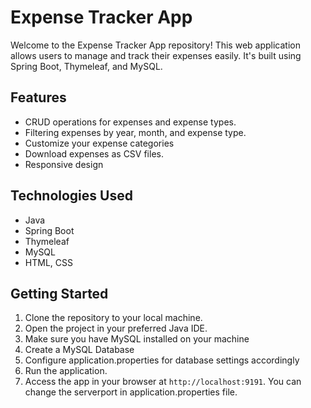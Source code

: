 # Expense Tracker App

Welcome to the Expense Tracker App repository! This web application allows users to manage and track their expenses easily. It's built using Spring Boot, Thymeleaf, and MySQL.

## Features

- CRUD operations for expenses and expense types.
- Filtering expenses by year, month, and expense type.
- Customize your expense categories
- Download expenses as CSV files.
- Responsive design 

## Technologies Used

- Java
- Spring Boot
- Thymeleaf
- MySQL
- HTML, CSS

## Getting Started

1. Clone the repository to your local machine.
2. Open the project in your preferred Java IDE.
3. Make sure you have MySQL installed on your machine
4. Create a MySQL Database
5. Configure application.properties for database settings accordingly
6. Run the application.
7. Access the app in your browser at `http://localhost:9191`. You can change the serverport in application.properties file.



